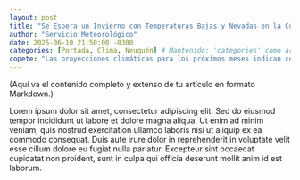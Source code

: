 ```yaml
---
layout: post
title: "Se Espera un Invierno con Temperaturas Bajas y Nevadas en la Cordillera"
author: "Servicio Meteorológico"
date: 2025-06-10 21:50:00 -0300
categories: [Portada, Clima, Neuquén] # Mantenido: 'categories' como array
copete: "Las proyecciones climáticas para los próximos meses indican condiciones frías, ideales para la temporada de deportes invernales."
---
```


(Aquí va el contenido completo y extenso de tu artículo en formato Markdown.)

Lorem ipsum dolor sit amet, consectetur adipiscing elit. Sed do eiusmod tempor incididunt ut labore et dolore magna aliqua. Ut enim ad minim veniam, quis nostrud exercitation ullamco laboris nisi ut aliquip ex ea commodo consequat. Duis aute irure dolor in reprehenderit in voluptate velit esse cillum dolore eu fugiat nulla pariatur. Excepteur sint occaecat cupidatat non proident, sunt in culpa qui officia deserunt mollit anim id est laborum.